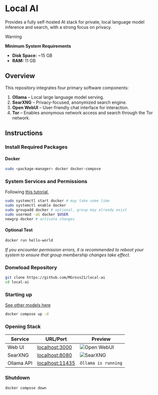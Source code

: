 # Local AI

Provides a fully self-hosted AI stack for private, local language model inference and search, with a strong focus on privacy.

> [!WARNING]
> **Minimum System Requirements**
>
> - **Disk Space:** ~15 GB
> - **RAM:** 11 GB


## Overview

This repository integrates four primary software components:

1. **Ollama** – Local large language model serving.
2. **SearXNG** – Privacy-focused, anonymized search engine.
3. **Open WebUI** – User-friendly chat interface for interaction.
4. **Tor** – Enables anonymous network access and search through the Tor network.

## Instructions

### Install Required Packages

#### Docker

```bash
sudo <package-manager> docker docker-compose
```

### System Services and Permissions

Following [this tutorial](https://docs.docker.com/engine/install/linux-postinstall/),

```bash
sudo systemctl start docker # may take some time
sudo systemctl enable docker
sudo groupadd docker # optional, group may already exist
sudo usermod -aG docker $USER
newgrp docker # activate changes
```

#### Optional Test

```bash
docker run hello-world
```

*If you encounter permission errors, it is recommended to reboot your system to ensure that group membership changes take effect.*

### Donwload Repository

```bash
git clone https://github.com/MGross21/local-ai
cd local-ai
```

### Starting up

[See other models here](https://ollama.com/library?sort=popular)

```bash
docker compose up -d
```

<!-- Pulling Ollama Model (Containerized):
```
docker exec local-ai-ollama-1 ollama pull <model-name>
``` -->

### Opening Stack

| Service         | URL/Port                | Preview                      |
|-----------------|------------------------|----------------------------------|
| Web UI          | [localhost:3000](http://localhost:3000/) | ![Open WebUI](assets/open_webui_minimal.png) |
| SearXNG         | [localhost:8080](http://localhost:8080/) | ![SearXNG](assets/searxng.png)       |
| Ollama API      | [localhost:11435](http://localhost:11435/) |           `Ollama is running`                       |

### Shutdown

```bash
docker compose down
```
